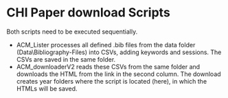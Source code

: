 # CHI Paper download Scripts
Both scripts need to be executed sequentially.
- ACM_Lister processes all defined .bib files from the data folder (Data\Bibliography-Files) into CSVs, adding keywords and sessions.
The CSVs are saved in the same folder.
- ACM_downloaderV2 reads these CSVs from the same folder and downloads the HTML from the link in the second column. 
The download creates year folders where the script is located (here), in which the HTMLs will be saved.